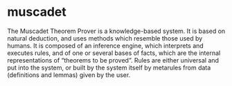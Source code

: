 # muscadet
The Muscadet Theorem Prover is a knowledge-based system. It is based on natural deduction, 
and uses methods which resemble those used by humans. It is composed of an inference engine, which interprets and executes rules, 
and of one or several bases of facts, which are the internal representations of “theorems to be proved”.
Rules are either universal and put into the system, or built by the system itself by metarules from data (definitions and lemmas)
given by the user.
